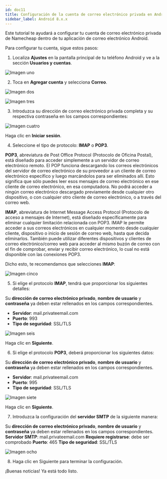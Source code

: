 ```yaml
---
id: doc11
title: Configuración de la cuenta de correo electrónico privada en Android 8.x.x
sidebar_label: Android 8.x.x
---
```

Este tutorial te ayudará a configurar tu cuenta de correo electrónico privada de Namecheap dentro de tu aplicación de correo electrónico Android.

Para configurar tu cuenta, sigue estos pasos:

1. Localiza **Ajustes** en la pantalla principal de tu teléfono Android y ve a la sección **Usuarios y cuentas**.

![Imagen uno](https://namecheap.simplekb.com//SiteContents/2-7C22D5236A4543EB827F3BD8936E153E/media/private_email_android_8_1.png)

2. Toca en **Agregar cuenta** y selecciona **Correo**.

![Imagen dos](https://namecheap.simplekb.com//SiteContents/2-7C22D5236A4543EB827F3BD8936E153E/media/private_email_android_8_2.png)

![Imagen tres](https://namecheap.simplekb.com//SiteContents/2-7C22D5236A4543EB827F3BD8936E153E/media/private_email_android_8_3.png)

3. Introduzca su dirección de correo electrónico privada completa y su respectiva contraseña en los campos correspondientes:

![Imagen cuatro](https://namecheap.simplekb.com//SiteContents/2-7C22D5236A4543EB827F3BD8936E153E/media/private_email_android_8_4.jpg)

Haga clic en **Iniciar sesión**.

4. Seleccione el tipo de protocolo: **IMAP** o **POP3**.

**POP3**, abreviatura de Post Office Protocol (Protocolo de Oficina Postal), está diseñado para acceder simplemente a un servidor de correo electrónico remoto. El POP funciona descargando los correos electrónicos del servidor de correo electrónico de su proveedor a un cliente de correo electrónico específico y luego marcándolos para ser eliminados allí. Esto significa que sólo puedes leer esos mensajes de correo electrónico en ese cliente de correo electrónico, en esa computadora. No podrá acceder a ningún correo electrónico descargado previamente desde cualquier otro dispositivo, o con cualquier otro cliente de correo electrónico, o a través del correo web.

**IMAP**, abreviatura de Internet Message Access Protocol (Protocolo de acceso a mensajes de Internet), está diseñado específicamente para eliminar cualquier limitación relacionada con POP3. IMAP le permite acceder a sus correos electrónicos en cualquier momento desde cualquier cliente, dispositivo o inicio de sesión de correo web, hasta que decida eliminarlos. También puede utilizar diferentes dispositivos y clientes de correo electrónico/correo web para acceder al mismo buzón de correo con el fin de comprobar, enviar y recibir correo electrónico, lo cual no está disponible con las conexiones POP3.

Dicho esto, te recomendamos que selecciones **IMAP**: 

![Imagen cinco](https://namecheap.simplekb.com//SiteContents/2-7C22D5236A4543EB827F3BD8936E153E/media/private_email_android_8_5.jpg)

5. Si elige el protocolo **IMAP**, tendrá que proporcionar los siguientes detalles:

Su **dirección de correo electrónico privado**, **nombre de usuario** y **contraseña** ya deben estar rellenados en los campos correspondientes.
- **Servidor**: mail.privateemail.com
- **Puerto**: 993
- **Tipo de seguridad**: SSL/TLS

![Imagen seis](https://namecheap.simplekb.com//SiteContents/2-7C22D5236A4543EB827F3BD8936E153E/media/private_email_android_8_6.jpg)

Haga clic en **Siguiente**.

6. Si elige el protocolo **POP3**, deberá proporcionar los siguientes datos:

Su **dirección de correo electrónico privado**, **nombre de usuario** y **contraseña** ya deben estar rellenados en los campos correspondientes.
- **Servidor**: mail.privateemail.com
- **Puerto**: 995
- **Tipo de seguridad**: SSL/TLS

![Imagen siete](https://namecheap.simplekb.com//SiteContents/2-7C22D5236A4543EB827F3BD8936E153E/media/private_email_android_8_7.jpg)

Haga clic en **Siguiente**.

7. Introduzca la configuración del **servidor SMTP** de la siguiente manera:  

Su **dirección de correo electrónico privado**, **nombre de usuario** y **contraseña** ya deben estar rellenados en los campos correspondientes.
**Servidor SMTP**: mail.privateemail.com
**Requiere registrarse**: debe ser comprobado
**Puerto**: 465
**Tipo de seguridad**: SSL/TLS

![Imagen ocho](https://namecheap.simplekb.com//SiteContents/2-7C22D5236A4543EB827F3BD8936E153E/media/private_email_android_8_8.jpg)

8. Haga clic en Siguiente para terminar la configuración.


¡Buenas noticias! Ya está todo listo. 